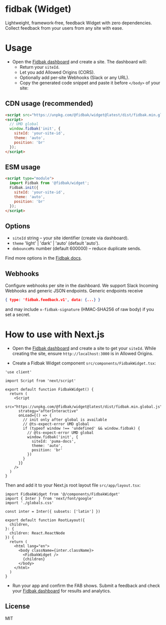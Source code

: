 # fidbak (Widget)

Lightweight, framework‑free, feedback Widget with zero dependencies. Collect feedback from your users from any site with ease.

# Usage
* Open the [Fidbak dashboard](https://fidbak.dev/dashboard) and create a site. The dashboard will:
    * Return your `siteId`.
    * Let you add Allowed Origins (CORS).
    * Optionally add per‑site Webhooks (Slack or any URL).
    * Copy the generated code snippet and paste it before `</body>` of your site:

## CDN usage (recommended)

```html
<script src="https://unpkg.com/@fidbak/widget@latest/dist/fidbak.min.global.js"></script>
<script>
  // UMD global
  window.fidbak('init', {
    siteId: 'your-site-id',
    theme: 'auto',
    position: 'br'
  });
</script>
```

## ESM usage

```html
<script type="module">
  import Fidbak from '@fidbak/widget';
  Fidbak.init({
    siteId: 'your-site-id',
    theme: 'auto',
    position: 'br'
  });
</script>
```

## Options

- `siteId` string – your site identifier (create via dashboard).
- `theme` 'light' | 'dark' | 'auto' (default 'auto').
- `debounceMs` number (default 600000) – reduce duplicate sends.

Find more options in the [Fidbak docs](https://github.com/kenny-io/fidbak?tab=readme-ov-file#configuration-options).

## Webhooks

Configure webhooks per site in the dashboard. We support Slack Incoming Webhooks and generic JSON endpoints. Generic endpoints receive 

```json 
{ type: 'fidbak.feedback.v1', data: {...} }
```

and may include `x-fidbak-signature` (HMAC‑SHA256 of raw body) if you set a secret.

# How to use with Next.js

* Open the [Fidbak dashboard](https://fidbak.dev/dashboard) and create a site to get your `siteId`. While creating the site, ensure `http://localhost:3000` is in Allowed Origins.
    
* Create a Fidbak Widget component `src/components/FidbakWidget.tsx`: 

```tsx
'use client'

import Script from 'next/script'

export default function FidbakWidget() {
  return (
    <Script
      src="https://unpkg.com/@fidbak/widget@latest/dist/fidbak.min.global.js"
      strategy="afterInteractive"
      onLoad={() => {
        // init only after global is available
        // @ts-expect-error UMD global
        if (typeof window !== 'undefined' && window.fidbak) {
          // @ts-expect-error UMD global
          window.fidbak('init', {
            siteId: 'puma-docs',
            theme: 'auto',
            position: 'br'
          })
        }
      }}
    />
  )
}

```

Then and add it to your Next.js root layout file `src/app/layout.tsx`:

```tsx
import FidbakWidget from '@/components/FidbakWidget'
import { Inter } from 'next/font/google'
import './globals.css'

const inter = Inter({ subsets: ['latin'] })

export default function RootLayout({
  children,
}: {
  children: React.ReactNode
}) {
  return (
    <html lang="en">
      <body className={inter.className}>
        <FidbakWidget />
        {children}
      </body>
    </html>
  )
}
```

* Run your app and confirm the FAB shows. Submit a feedback and check your [Fidbak dashboard](https://fidbak.dev/dashboard) for results and analytics.

## License

MIT
